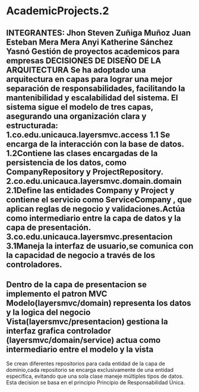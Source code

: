 # AcademicProjects.2
INTEGRANTES: 
Jhon Steven Zuñiga Muñoz 
Juan Esteban Mera Mera 
Anyi Katherine Sánchez Yasnó
Gestión de proyectos academicos para empresas
DECISIONES DE DISEÑO DE LA ARQUITECTURA
Se ha adoptado una arquitectura en capas para lograr una mejor separación de responsabilidades, facilitando la mantenibilidad y escalabilidad del sistema.
El sistema sigue el modelo de tres capas, asegurando una organización clara y estructurada:
1.co.edu.unicauca.layersmvc.access
   1.1 Se encarga de la interacción con la base de datos.
    1.2Contiene las clases encargadas de la persistencia de los datos, como CompanyRepository y ProjectRepository.
2.co.edu.unicauca.layersmvc.domain.domain
 2.1Define las entidades  Company y Project y contiene el servicio como ServiceCompany , que aplican reglas de negocio y 
  validaciones.Actúa como intermediario entre la capa de datos y la capa de presentación.
3.co.edu.unicauca.layersmvc.presentacion
  3.1Maneja la interfaz de usuario,se comunica con la capacidad de negocio a través de los controladores.
-----------------------------------------------------------------------------------------------------------------
Dentro de la capa de presentacion se implemento el patron MVC
Modelo(layersmvc/domain) representa los datos y la logica del negocio
Vista(layersmvc/presentacion) gestiona la interfaz grafica
controlador (layersmvc/domain/service) actua como intermediario entre el modelo y la vista
-----------------------------------------------------------------------------------------------------
Se crean diferentes repositorios para cada entidad de la capa de dominio,cada repositorio se encarga exclusivamente de una entidad específica, evitando que una sola clase maneje múltiples tipos de datos. Esta decision se basa en el principio Principio de Responsabilidad Única.

